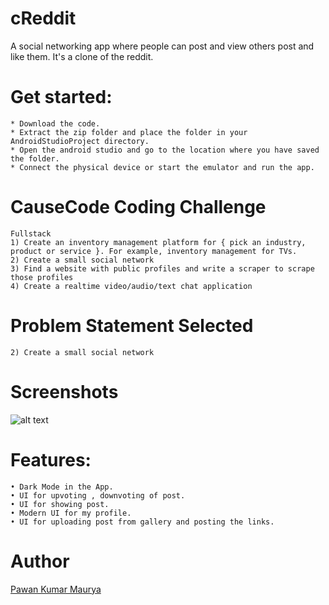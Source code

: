 # cReddit
A social networking app where people can post and view others post and like them. It's a clone of the reddit.

# Get started:
	* Download the code.
	* Extract the zip folder and place the folder in your AndroidStudioProject directory.
	* Open the android studio and go to the location where you have saved the folder.
	* Connect the physical device or start the emulator and run the app.

# CauseCode Coding Challenge
	Fullstack
	1) Create an inventory management platform for { pick an industry, product or service }. For example, inventory management for TVs.
	2) Create a small social network
	3) Find a website with public profiles and write a scraper to scrape those profiles
	4) Create a realtime video/audio/text chat application

# Problem Statement Selected
	2) Create a small social network
	
# Screenshots	
![alt text](https://github.com/pawanabc59/creddit/blob/master/creddit/screenshots/1.jpg "Manga Reader")

	
# Features:
    • Dark Mode in the App.
    • UI for upvoting , downvoting of post.
    • UI for showing post.
    • Modern UI for my profile.
    • UI for uploading post from gallery and posting the links.
    
# Author
  [Pawan Kumar Maurya](https://github.com/pawanabc59)
